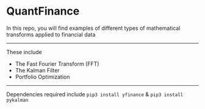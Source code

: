 # QuantFinance
In this repo, you will find examples of different types of mathematical transforms applied to financial data
<hr>

These include

- The Fast Fourier Transform (FFT)
- The Kalman Filter
- Portfolio Optimization

<hr>

Dependencies required include ```pip3 install yfinance``` & ```pip3 install pykalman```





